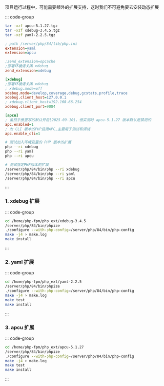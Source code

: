 项目运行过程中，可能需要额外的扩展支持，这时我们不可避免要去安装动态扩展

::: code-group

```bash [解压扩展包]
tar -xzf apcu-5.1.27.tgz
tar -xzf xdebug-3.4.5.tgz
tar -xzf yaml-2.2.5.tgz
```

```ini [84配置扩展]
; path /server/php/84/lib/php.ini
extension=yaml
extension=apcu

;zend_extension=opcache
;部署环境请关闭 xdebug
zend_extension=xdebug

[xdebug]
;部署环境请关闭 xdebug
; xdebug.mode=off
xdebug.mode=develop,coverage,debug,gcstats,profile,trace
xdebug.client_host=127.0.0.1
; xdebug.client_host=192.168.66.254
xdebug.client_port=9084

[apcu]
; 虽然手册里写的默认开启[2025-09-10]，但实测时 apcu-5.1.27 版本默认是禁用的
apc.enabled=1
; 为 CLI 版本的PHP启用APC,主要用于测试和调试
apc.enable_cli=1
```

```bash [测试扩展]
# 测试加入环境变量的 PHP 版本的扩展
php --ri xdebug
php --ri yaml
php --ri apcu

# 测试指定PHP版本的扩展
/server/php/84/bin/php --ri xdebug
/server/php/84/bin/php --ri yaml
/server/php/84/bin/php --ri apcu
```

:::

### 1. xdebug 扩展

::: code-group

```bash [84编译]
cd /home/php-fpm/php_ext/xdebug-3.4.5
/server/php/84/bin/phpize
./configure --with-php-config=/server/php/84/bin/php-config
make -j4 > make.log
make install
```

:::

### 2. yaml 扩展

::: code-group

```bash [84]
cd /home/php-fpm/php_ext/yaml-2.2.5
/server/php/84/bin/phpize
./configure --with-php-config=/server/php/84/bin/php-config
make -j4 > make.log
make test
make install
```

:::

### 3. apcu 扩展

::: code-group

```bash [84]
cd /home/php-fpm/php_ext/apcu-5.1.27
/server/php/84/bin/phpize
./configure --with-php-config=/server/php/84/bin/php-config
make -j4 > make.log
make test
make install
```

:::
